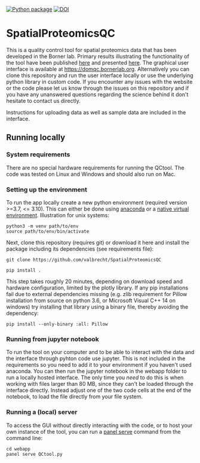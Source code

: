 [![Python package](https://github.com/valbrecht/SpatialProteomicsQC/actions/workflows/python-package.yml/badge.svg)](https://github.com/valbrecht/SpatialProteomicsQC/actions/workflows/python-package.yml)
[![DOI](https://zenodo.org/badge/313335423.svg)](https://zenodo.org/badge/latestdoi/313335423)



# SpatialProteomicsQC
This is a quality control tool for spatial proteomics data that has been developed in the Borner lab. Primary results illustrating the functionality of the tool have been published [here](https://doi.org/10.1101/2021.11.09.467934) and presented [here](https://www.youtube.com/watch?v=dUrOxYHJihc). The graphical user interface is available at https://domqc.bornerlab.org. Alternatively you can clone this repository and run the user interface locally or use the underlying python library in custom code. If you encounter any issues with the website or the code please let us know through the issues on this repository and if you have any unanswered questions regarding the science behind it don't hesitate to contact us directly.

Instructions for uploading data as well as sample data are included in the interface.

## Running locally

### System requirements
There are no special hardware requirements for running the QCtool. The code was tested on Linux and Windows and should also run on Mac.

### Setting up the environment
To run the app locally create a new python environment (required version >=3.7, <= 3.10). This can either be done using [anaconda](https://docs.conda.io/projects/conda/en/latest/user-guide/tasks/manage-environments.html#creating-an-environment-with-commands) or a [native virtual environment](https://docs.python.org/3/library/venv.html). Illustration for unix systems:

```
python3 -m venv path/to/env
source path/to/env/bin/activate
```

Next, clone this repository (requires git) or download it here and install the package including its dependencies (see requirements file):
```
git clone https://github.com/valbrecht/SpatialProteomicsQC

pip install .
```

This step takes roughly 20 minutes, depending on download speed and hardware configuration, limited by the plotly library. If any pip installations fail due to external dependencies missing (e.g. zlib requirement for Pillow installation from source on python 3.6, or Microsoft Visual C++ 14 on windows) try installing that library using a binary file, thereby avoiding the dependency:
```
pip install --only-binary :all: Pillow
```

### Running from jupyter notebook
To run the tool on your computer and to be able to interact with the data and the interface through pyhton code use jupyter. This is not included in the requirements so you need to add it to your environment if you haven't used anaconda. You can then run the jupyter notebook in the webapp folder to run a locally hosted interface. The only time you *need* to do this is when working with files larger than 80 MB, since they can't be loaded through the interface directly. Instead adjust one of the two code cells at the end of the notebook, to load the file directly from your file system.

### Running a (local) server
To access the GUI without directly interacting with the code, or to host your own instance of the tool, you can run a [panel serve](https://panel.holoviz.org/user_guide/Deploy_and_Export.html#launching-a-server-on-the-commandline) command from the command line:
```
cd webapp
panel serve QCtool.py
```


